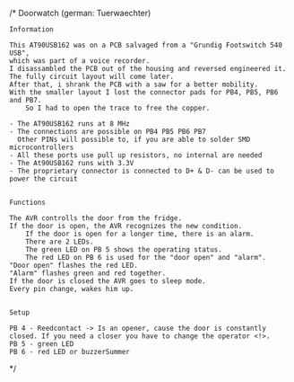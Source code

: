 /*
	Doorwatch (german: Tuerwaechter)

	Information

	This AT90USB162 was on a PCB salvaged from a "Grundig Footswitch 540 USB",
 	which was part of a voice recorder.
 	I disassambled the PCB out of the housing and reversed engineered it.
 	The fully circuit layout will come later.
  	After that, i shrank the PCB with a saw for a better mobility.
   	With the smaller layout I lost the connector pads for PB4, PB5, PB6 and PB7.
    	So I had to open the trace to free the copper.

	- The AT90USB162 runs at 8 MHz
	- The connections are possible on PB4 PB5 PB6 PB7
 	  Other PINs will possible to, if you are able to solder SMD microcontrollers
	- All these ports use pull up resistors, no internal are needed
	- The At90USB162 runs with 3.3V
	- The proprietary connector is connected to D+ & D- can be used to power the circuit


	Functions

	The AVR controlls the door from the fridge.
	If the door is open, the AVR recognizes the new condition.
    	If the door is open for a longer time, there is an alarm.
     	There are 2 LEDs.
      	The green LED on PB 5 shows the operating status.
       	The red LED on PB 6 is used for the "door open" and "alarm".
	"Door open" flashes the red LED.
 	"Alarm" flashes green and red together.
  	If the door is closed the AVR goes to sleep mode.
   	Every pin change, wakes him up.


	Setup
 
	PB 4 - Reedcontact -> Is an opener, cause the door is constantly closed. If you need a closer you have to change the operator <!>.
	PB 5 - green LED
	PB 6 - red LED or buzzerSummer
*/
